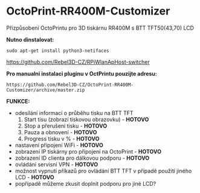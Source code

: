 # OctoPrint-RR400M-Customizer
Přizpůsobení OctoPrintu pro 3D tiskárnu RR400M s BTT TFT50(43,70) LCD

**Nutno dinstalovat:**
```
sudo apt-get install python3-netifaces
```
https://github.com/Rebel3D-CZ/RPiWlanApHost-switcher



**Pro manualni instalaci pluginu v OctPrintu pouzijte adresu:**
```
https://github.com/Rebel3D-CZ/OctoPrint-RR400M-Customizer/archive/master.zip
```

**FUNKCE:**
- odesílání informací o průběhu tisku na BTT TFT
    1. Start tisu (zobrazí tiskovou obrazovku) - **HOTOVO**
    2. Stop a přerušení tisku - **HOTOVO**
    3. Pauza a obnovení - **HOTOVO**
    4. Progress tisku v % - **HOTOVO**
- nastavení připojení WiFi - **HOTOVO**
- zobrazení IP tiskárny pro připojení na OctoPrint - **HOTOVO**
- zobrazení ID clienta pro dálkovou podporu - **HOTOVO**
- ovládání servisní VPN - **HOTOVO**
- možnost vypnutí příkazů pro ovládání BTT TFT v případě použití jiného LCD - **HOTOVO**
- popřípadě můžeme zkusit doplnit podporu pro jiné LCD?
